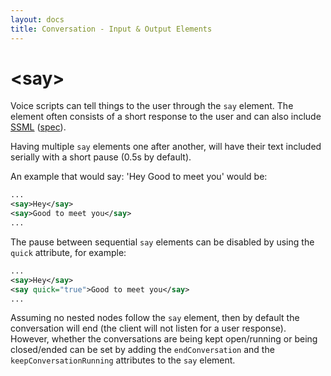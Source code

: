 ```yaml
---
layout: docs
title: Conversation - Input & Output Elements
---
```

# &lt;say&gt;

Voice scripts can tell things to the user through the `say` element. The element often consists of a short response to the user and can also include [SSML](https://en.wikipedia.org/wiki/Speech_Synthesis_Markup_Language) ([spec](https://www.w3.org/TR/speech-synthesis/)).

Having multiple `say` elements one after another, will have their text included serially with a short pause (0.5s by default).

An example that would say: 'Hey <pause> Good to meet you' would be:
```xml
...
<say>Hey</say>
<say>Good to meet you</say>
...
```

The pause between sequential `say` elements can be disabled by using the `quick` attribute, for example:
```xml
...
<say>Hey</say>
<say quick="true">Good to meet you</say>
...
```

Assuming no nested nodes follow the `say` element, then by default the conversation will end (the client will not listen for a user response). However, whether the conversations are being kept open/running or being closed/ended can be set by adding the `endConversation` and the `keepConversationRunning` attributes to the `say` element.
